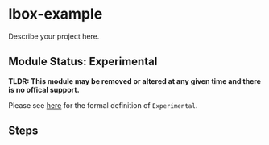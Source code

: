 # lbox-example

Describe your project here.

## Module Status: Experimental

**TLDR: This module may be removed or altered at any given time and there is no offical support.**

Please see [here](https://docs.labelbox.com/docs/product-release-phases) for the formal definition of `Experimental`.

## Steps